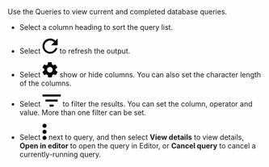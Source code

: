 
Use the Queries to view current and completed database queries.

-   Select a column heading to sort the query list.

-   Select ![cov-refresh_black_15px.svg](Images/xbq1653363531265.svg) to refresh the output.

-   Select ![cov-icn_settings_admin-15px.svg](Images/uvr1591828791455.svg) show or hide columns. You can also set the character length of the columns.

-   Select ![cov-icn_filter_list-15px.svg](Images/cir1638471784185.svg) to filter the results. You can set the column, operator and value. More than one filter can be set.

-   Select ![""](Images/zsz1597101912145.svg) next to query, and then select **View details** to view details, **Open in editor** to open the query in Editor, or **Cancel query** to cancel a currently-running query.


